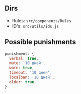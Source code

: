 ## Dirs

- Rules: `src/components/Rules`
- ID's: `src/utils/ids.js`

## Possible punishments

```js
punishment: {
  verbal: true,
  mute: '10 дней',
  warn: true,
  timeout: '10 дней',
  localban: '10 дней',
  older: true
}
```
